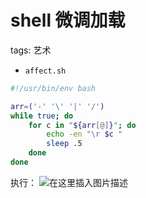 #  shell 微调加载
tags: 艺术

 - `affect.sh`

```bash
#!/usr/bin/env bash

arr=('-' '\' '|' '/')
while true; do
	for c in "${arr[@]}"; do
		echo -en "\r $c "
		sleep .5
	done
done
```
执行：
![在这里插入图片描述](https://i-blog.csdnimg.cn/blog_migrate/2e2828f61169c17e60fbc935a93449ca.gif#pic_center)


